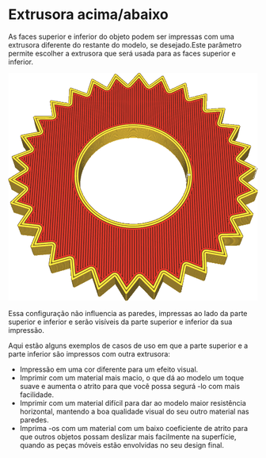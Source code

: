 Extrusora acima/abaixo
====
As faces superior e inferior do objeto podem ser impressas com uma extrusora diferente do restante do modelo, se desejado.Este parâmetro permite escolher a extrusora que será usada para as faces superior e inferior.

![A parte superior e inferior deste objeto são impressos em vermelho](../../../articles/images/top_bottom_extruder_nr.png)

Essa configuração não influencia as paredes, impressas ao lado da parte superior e inferior e serão visíveis da parte superior e inferior da sua impressão.

Aqui estão alguns exemplos de casos de uso em que a parte superior e a parte inferior são impressos com outra extrusora:
* Impressão em uma cor diferente para um efeito visual.
* Imprimir com um material mais macio, o que dá ao modelo um toque suave e aumenta o atrito para que você possa segurá -lo com mais facilidade.
* Imprimir com um material difícil para dar ao modelo maior resistência horizontal, mantendo a boa qualidade visual do seu outro material nas paredes.
* Imprima -os com um material com um baixo coeficiente de atrito para que outros objetos possam deslizar mais facilmente na superfície, quando as peças móveis estão envolvidas no seu design final.